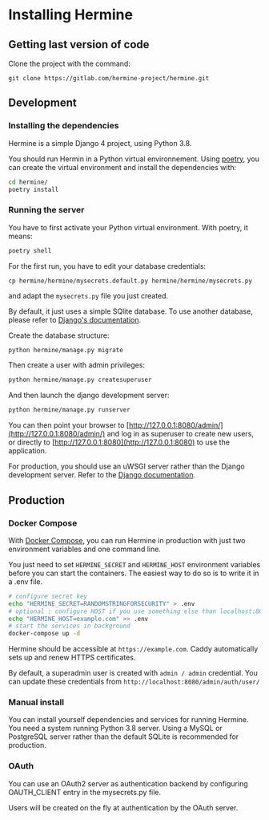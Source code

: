 <!---  
SPDX-FileCopyrightText: Hermine team <hermine@inno3.fr> 
SPDX-License-Identifier: CC-BY-4.0
-->

# Installing Hermine

## Getting last version of code

Clone the project with the command:

```
git clone https://gitlab.com/hermine-project/hermine.git
```

## Development

### Installing the dependencies

Hermine is a simple Django 4 project, using Python 3.8.

You should run Hermin in a Python virtual environnement.
Using [poetry](https://python-poetry.org/docs/), you can create the
virtual environment and install the dependencies with:

```bash
cd hermine/
poetry install
```

### Running the server

You have to first activate your Python virtual environment. With poetry, it means:
```bash
poetry shell
```
For the first run, you have to edit your database credentials:

```
cp hermine/hermine/mysecrets.default.py hermine/hermine/mysecrets.py
```
and adapt the `mysecrets.py` file you just created.

By default, it just uses a simple SQlite database. To use another database, please refer to [Django's documentation](https://docs.djangoproject.com/en/4.0/topics/install/#get-your-database-running).


Create the database structure:
```bash
python hermine/manage.py migrate
```

Then create a user with admin privileges:
```bash
python hermine/manage.py createsuperuser
```

And then launch the django development server:

```bash
python hermine/manage.py runserver
```

You can then point your browser to [http://127.0.0.1:8080/admin/](http://127.0.0.1:8080/admin/)
and log in as superuser to create new users, or directly to [http://127.0.0.1:8080](http://127.0.0.1:8080) to use the application.

For production, you should use an uWSGI server rather than the Django development
server. Refer to
the [Django documentation](https://docs.djangoproject.com/fr/4.0/howto/deployment/).


## Production

### Docker Compose

With [Docker Compose](https://docs.docker.com/compose/), you can run Hermine in
production with just two environment variables and one command line.

You just need to set `HERMINE_SECRET` and `HERMINE_HOST` environment variables before
you can start the containers. The easiest way to do so is to
write it in a .env file.

```bash
# configure secret key
echo "HERMINE_SECRET=RANDOMSTRINGFORSECURITY" > .env
# optional : configure HOST if you use something else than localhost:80
echo "HERMINE_HOST=example.com" >> .env
# start the services in background
docker-compose up -d
```

Hermine should be accessible at `https://example.com`. Caddy automatically sets up
and renew HTTPS certificates.

By default, a superadmin user is
created with `admin / admin` credential. You can update these credentials
from `http://localhost:8080/admin/auth/user/`

### Manual install

You can install yourself dependencies and services for running Hermine.
You need a system running Python 3.8 server. Using a MySQL or PostgreSQL
server rather than the default SQLite is recommended for production.
### OAuth

You can use an OAuth2 server as authentication backend by configuring
OAUTH_CLIENT entry in the mysecrets.py file.

Users will be created on the fly at authentication by the OAuth server.
